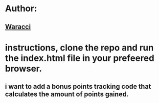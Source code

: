 # Author: 
## [Waracci](https://twitter.com/waracci)
# instructions, clone the repo and run the index.html file in your prefeered browser.
## i want to add a bonus points tracking code that calculates the amount of points gained.
